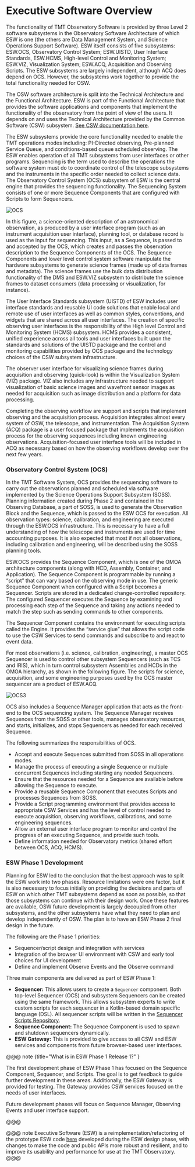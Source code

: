 
# Executive Software Overview

The functionality of TMT Observatory Software is provided by three Level 2 software
subsystems in the Observatory Software Architecture of which ESW is
one (the others are Data Management System, and Science Operations Support Software). ESW itself consists of
five subsystems: ESW.OCS, Observatory Control System; ESW.UISTD, User Interface Standards,
ESW.HCMS, High-level Control and Monitoring System; ESW.VIZ, Visualization System; ESW.ACQ,
Acquisition and Observing Scripts. The ESW subsystems are largely independent, although ACQ does depend on OCS.
However, the subsystems work together to provide the total functionality needed for OSW.

The OSW software architecture is split into the Technical Architecture and the Functional Architecture.
ESW is part of the Functional Architecture that provides the software applications and components
that implement the functionality of the observatory from the point of view of the users. It depends on
and uses the Technical Architecture provided by the Common Software (CSW) subsystem. [See CSW documentation here](https://tmtsoftware.github.io/csw/).

The ESW subsystems provide the core functionality needed to enable the TMT operations modes including: PI-Directed observing,
Pre-planned Service Queue, and conditions-based queue scheduled observing. The ESW enables operation of all TMT
subsystems from user interfaces or other programs. Sequencing is the term used to describe the operations the
software system must do to coordinate control of the telescope subsystems and the instruments in the specific order needed to
collect science data. The Observatory Control System (OCS) subsystem of ESW is the central engine that
provides the sequencing functionality. The Sequencing System consists of one or more Sequence Components
that are configured with Scripts to form Sequencers.

![OCS](../images/ocs/OCS1.png)

In this figure, a science-oriented description of an astronomical observation, as produced by a user interface program
(such as an instrument acquisition user interface), planning tool, or database record is used as the input for sequencing.
This input, as a Sequence, is passed to and accepted by the OCS, which creates and passes the observation description to the
Sequence Components of the OCS.
The Sequence Components and lower level control system software manipulate the hardware subsystems
to generate science frames (made up of data frames and metadata). The science frames use the bulk data
distribution functionality of the DMS and ESW.VIZ subsystem to distribute the science frames to dataset
consumers (data processing or visualization, for instance).

The User Interface Standards subsystem (UISTD) of ESW includes user interface standards and reusable UI code solutions
that enable local and remote use of user interfaces as well as common styles, conventions, and widgets that are shared
across all user interfaces. The creation of specific observing user interfaces is the responsibility of the
High level Control and Monitoring System (HCMS) subsystem.
HCMS provides a consistent, unified experience across all tools and user interfaces built upon the standards
and solutions of the UISTD package and the control and monitoring capabilities provided by OCS package and the technology
choices of the CSW subsystem infrastructure.

The observer user interface for visualizing science frames during acquisition and observing (quick-look) is within the
Visualization System (VIZ) package. VIZ also includes any infrastructure needed to support visualization of basic
science images and wavefront sensor images as needed for acquisition such as image distribution and a platform for data
processing.

Completing the observing workflow are support and scripts that implement observing and the acquisition process.
Acquisition integrates almost every system of OSW, the telescope, and instrumentation. The Acquisition System (ACQ) package is a
user focused package that implements the acquisition process for the observing sequences including
known engineering observations. Acquisition-focused user interface tools will be included in ACQ as necessary based on
how the observing workflows develop over the next few years.

### Observatory Control System (OCS)
In the TMT Software System, OCS provides the sequencing software to carry out the observations planned and scheduled via
software implemented by the Science Operations Support Subsystem (SOSS). Planning information created during
Phase 2 and contained in the Observing Database, a part of SOSS, is used to generate
the Observation Block and the Sequence, which is passed to the ESW OCS for execution.
All observation types: science, calibration, and engineering are executed through the ESW.OCS infrastructure.
This is necessary to have a full understanding of how the telescope
and instruments are used for time accounting purposes. It is also expected that most if not all
observations, including calibration and engineering, will be described using the SOSS planning tools.

ESW.OCS provides the Sequence Component, which is one of the OMOA architecture components (along with HCD, Assembly,
Container, and Application). The Sequence Component is programmable by running a “script” that can vary based on the
observing mode in use. The generic Sequence Component when configured with a Script becomes a Sequencer.
Scripts are stored in a dedicated change-controlled repository. The configured Sequencer executes the
Sequence by examining and processing each step of the Sequence and taking any actions needed to match the step such
as sending commands to other components.

The Sequencer Component contains the environment for executing scripts called the Engine. It provides the “service glue”
that allows the script code to use the CSW Services to send commands and subscribe to and react to event data.

For most observations (i.e. science, calibration, engineering), a master OCS Sequencer is used to control other
subsystem Sequencers (such as TCS and IRIS), which in turn control subsystem Assemblies and HCDs in the OMOA hierarchy,
as shown in the following figure.
The scripts for science, acquisition, and some engineering purposes used by the OCS master sequencer are a product of ESW.ACQ.

![OCS3](../images/ocs/OCS3.png)

OCS also includes a Sequence Manager application that acts as the front-end to the OCS sequencing system. The
Sequence Manager receives Sequences from the SOSS or other tools, manages observatory resources, and starts, initializes,
and stops Sequencers as needed for each received Sequence.

The following summarizes the responsibilities of OCS.

- Accept and execute Sequences submitted from SOSS in all operations modes.
- Manage the process of executing a single Sequence or multiple concurrent Sequences
including starting any needed Sequencers.
- Ensure that the resources needed for a Sequence are available before allowing the Sequence to
execute.
- Provide a reusable Sequence Component that executes Scripts and processes Sequences
from SOSS.
- Provide a Script programming environment that provides access to appropriate CSW Services
and has the level of control needed to execute acquisition, observing workflows, calibrations, and some
engineering sequences.
- Allow an external user interface program to monitor and control the progress of an executing
Sequence, and provide such tools.
- Define information needed for Observatory metrics (shared effort between OCS, ACQ,
HCMS).

### ESW Phase 1 Development

Planning for ESW led to the conclusion that the best approach was to split the ESW work into two phases.
Resource limitations were one factor, but it is also necessary to focus initially on providing the decisions and
parts of ESW on which other TMT subsystems depend as soon as possible, so that those subsystems can continue with
their design work. Once these features are available, OSW future development
is largely decoupled from other subsystems, and the other subsystems have what they need to plan and develop
independently of OSW. The plan is to have an ESW Phase 2 final design in the future.

The following are the Phase 1 priorities:

* Sequencer/script design and integration with services
* Integration of the browser UI environment with CSW and early tool choices for UI development
* Define and implement Observe Events and the Observe command

Three main components are delivered as part of ESW Phase 1:

* **Sequencer:** This allows users to create a `Sequencer` component. Both top-level Sequencer (OCS)
and subsystem Sequencers can be created using the same framework. This allows subsystem experts to write custom scripts
for each sequencer in a Kotlin-based domain specific language (DSL). All sequencer scripts will be written
in the [Sequencer Scripts Repository](https://github.com/tmtsoftware/sequencer-scripts).
* **Sequence Component:** The Sequence Component is used to spawn and shutdown sequencers dynamically.
* **ESW Gateway:** This is provided to give access to all CSW and ESW services and components from future
browser-based user interfaces.

@@@ note {title="What is in ESW Phase 1 Release 1?" }

The first development phase of ESW Phase 1 has focused on the Sequence Component, Sequencer, and Scripts. The
goal is to get feedback to guide further development in these areas. Additionally, the ESW Gateway is
provided for testing. The Gateway provides CSW services focused on the needs of user interfaces.

Future development phases will focus on Sequence Manager, Observing Events and user interface support.

@@@

@@@ note
Executive Software (ESW) is a reimplementation/refactoring of the prototype ESW code [here](https://github.com/tmtsoftware/esw-prototype)
developed during the ESW design phase, with changes to make the code and public APIs
more robust and resilient, and to improve its usability and performance for use at the TMT Observatory.
@@@
